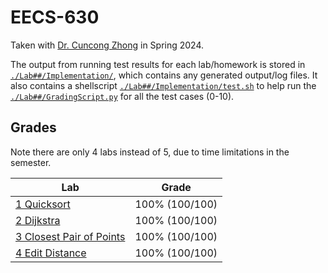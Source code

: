 # EECS-630

Taken with [Dr. Cuncong Zhong](https://web.archive.org/web/https://eecs.ku.edu/people/cuncong-zhong) in Spring 2024.

The output from running test results for each lab/homework is stored in [`./Lab##/Implementation/`](./Lab01/Implementation/),
which contains any generated output/log files. It also contains a shellscript [`./Lab##/Implementation/test.sh`](./Lab01/Implementation/test.sh)
to help run the [`./Lab##/GradingScript.py`](./Lab01/GradingScript.py) for all the test cases (0-10).

## Grades

Note there are only 4 labs instead of 5, due to time limitations in the semester.

| Lab                                                                       | Grade          |
| ------------------------------------------------------------------------- | -------------- |
| [1 Quicksort](./Lab01/EECS630_Lab01_QuickSort.pdf)                        | 100% (100/100) |
| [2 Dijkstra](./Lab02/EECS630_Lab02_Dijkstra.pdf)                          | 100% (100/100) |
| [3 Closest Pair of Points](./Lab03/EECS630_Lab03_ClosestPairOfPoints.pdf) | 100% (100/100) |
| [4 Edit Distance](./Lab04/EECS630_Lab04_EditDistance.pdf)                 | 100% (100/100) |

